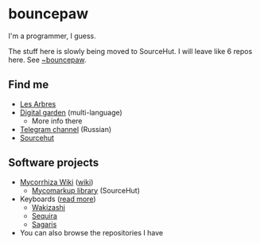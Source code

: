 # bouncepaw

I'm a programmer, I guess.

The stuff here is slowly being moved to SourceHut. I will leave like 6 repos here. See [~bouncepaw](https://sr.ht/~bouncepaw).

## Find me
* [Les Arbres](https://lesarbr.es)
* [Digital garden](https://melanocarpa.lesarbr.es) (multi-language)
  * More info there
* [Telegram channel](https://t.me/bpblog) (Russian)
* [Sourcehut](https://sr.ht/~bouncepaw/)

## Software projects
* [Mycorrhiza Wiki](https://github.com/bouncepaw/mycorrhiza) ([wiki](https://mycorrhiza.wiki))
  * [Mycomarkup library](https://sr.ht/~bouncepaw/mycomarkup) (SourceHut)
* Keyboards ([read more](https://klavarog.tk/page/u/bouncepaw/клавиатуры))
  * [Wakizashi](https://github.com/bouncepaw/wakizashi)
  * [Sequira](https://github.com/bouncepaw/sequira)
  * [Sagaris](https://github.com/bouncepaw/sagaris)
* You can also browse the repositories I have
